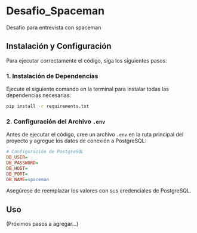# Desafio_Spaceman
Desafio para entrevista con spaceman


## Instalación y Configuración

Para ejecutar correctamente el código, siga los siguientes pasos:

### 1. Instalación de Dependencias
Ejecute el siguiente comando en la terminal para instalar todas las dependencias necesarias:
```sh
pip install -r requirements.txt
```

### 2. Configuración del Archivo `.env`
Antes de ejecutar el código, cree un archivo `.env` en la ruta principal del proyecto y agregue los datos de conexión a PostgreSQL:
```ini
# Configuración de PostgreSQL
DB_USER=
DB_PASSWORD=
DB_HOST=
DB_PORT=
DB_NAME=spaceman
```
Asegúrese de reemplazar los valores con sus credenciales de PostgreSQL.

## Uso
(Próximos pasos a agregar...)

